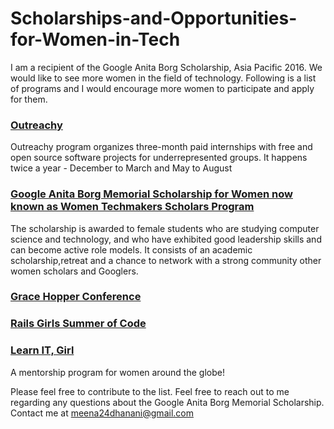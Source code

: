 # Scholarships-and-Opportunities-for-Women-in-Tech

I am a recipient of the Google Anita Borg Scholarship, Asia Pacific 2016. We would like to see more women in the field of technology. Following is a list of programs and I would encourage more women to participate and apply for them.

### [Outreachy](https://www.gnome.org/outreachy/)
Outreachy program organizes three-month paid internships with free and open source software projects for underrepresented groups. It happens twice a year - December to March and May to August

### [Google Anita Borg Memorial Scholarship for Women now known as Women Techmakers Scholars Program](https://www.womentechmakers.com/scholars)
The scholarship is awarded to female students who are studying computer science and technology, and who have exhibited good leadership skills and can become active role models. It consists of an academic scholarship,retreat and a chance to network with a strong community other women scholars and Googlers. 

### [Grace Hopper Conference](http://ghc.anitaborg.org/)

### [Rails Girls Summer of Code](http://railsgirlssummerofcode.org/)

### [Learn IT, Girl](https://www.learnitgirl.com/)
A mentorship program for women around the globe!



Please feel free to contribute to the list. Feel free to reach out to me regarding any questions about the Google Anita Borg Memorial Scholarship. Contact me at meena24dhanani@gmail.com
